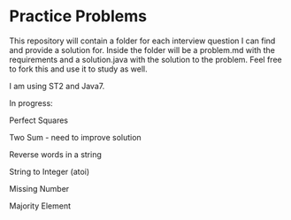 # Practice Problems
This repository will contain a folder for each interview question I can find and provide a solution for. Inside the folder will be a problem.md with the requirements and a solution.java with the solution to the problem. Feel free to fork this and use it to study as well.

I am using ST2 and Java7.

In progress:

Perfect Squares

Two Sum - need to improve solution

Reverse words in a string

String to Integer (atoi)

Missing Number

Majority Element
